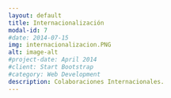 ```yaml
---
layout: default
title: Internacionalización
modal-id: 7
#date: 2014-07-15
img: internacionalizacion.PNG
alt: image-alt
#project-date: April 2014
#client: Start Bootstrap
#category: Web Development
description: Colaboraciones Internacionales.
---
```

